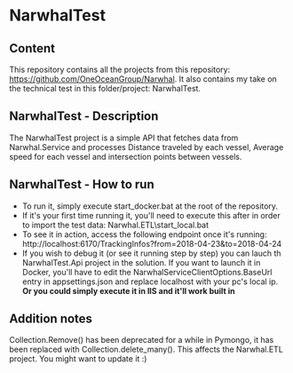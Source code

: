 # NarwhalTest
## Content
This repository contains all the projects from this repository: https://github.com/OneOceanGroup/Narwhal.
It also contains my take on the technical test in this folder/project: NarwhalTest. 

## NarwhalTest - Description
The NarwhalTest project is a simple API that fetches data from Narwhal.Service and processes Distance traveled by each vessel, Average speed for each vessel and intersection points between vessels.

## NarwhalTest - How to run
* To run it, simply execute start_docker.bat at the root of the repository. 
* If it's your first time running it, you'll need to execute this after in order to import the test data: Narwhal.ETL\start_local.bat 
* To see it in action, access the following endpoint once it's running: http://localhost:6170/TrackingInfos?from=2018-04-23&to=2018-04-24
* If you wish to debug it (or see it running step by step) you can lauch th NarwhalTest.Api project in the solution. If you want to launch it in Docker, you'll have to edit the NarwhalServiceClientOptions.BaseUrl entry in appsettings.json and replace localhost with your pc's local ip. <B>Or you could simply execute it in IIS and it'll work built in</b>


## Addition notes
Collection.Remove() has been deprecated for a while in Pymongo, it has been replaced with Collection.delete_many(). This affects the Narwhal.ETL project. You might want to update it :)

